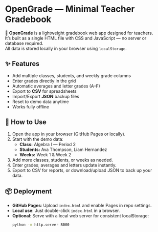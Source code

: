 # OpenGrade — Minimal Teacher Gradebook

📘 **OpenGrade** is a lightweight gradebook web app designed for teachers.  
It’s built as a single HTML file with CSS and JavaScript — no server or database required.  
All data is stored locally in your browser using `localStorage`.

## ✨ Features
- Add multiple classes, students, and weekly grade columns
- Enter grades directly in the grid
- Automatic averages and letter grades (A–F)
- Export to **CSV** for spreadsheets
- Import/Export **JSON** backup files
- Reset to demo data anytime
- Works fully offline

## 🚀 How to Use
1. Open the app in your browser (GitHub Pages or locally).
2. Start with the demo data:
   - **Class:** Algebra I — Period 2
   - **Students:** Ava Thompson, Liam Hernandez
   - **Weeks:** Week 1 & Week 2
3. Add more classes, students, or weeks as needed.
4. Enter grades; averages and letters update instantly.
5. Export to CSV for reports, or download/upload JSON to back up your data.

## 📦 Deployment
- **GitHub Pages**: Upload `index.html` and enable Pages in repo settings.
- **Local use**: Just double-click `index.html` in a browser.
- **Optional**: Serve with a local web server for consistent localStorage:
  ```bash
  python -m http.server 8000
